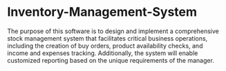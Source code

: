 # Inventory-Management-System
The purpose of this software is to design and implement a comprehensive stock management system that facilitates critical
business operations, including the creation of buy orders, product availability checks, and income and expenses tracking.
Additionally, the system will enable customized reporting based on the unique requirements of the manager.
